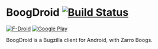 # BoogDroid [![Build Status](https://travis-ci.org/JohnMHarrisJr/BoogDroid.svg?branch=master)](https://travis-ci.org/JohnMHarrisJr/BoogDroid)

[![F-Droid](https://f-droid.org/wiki/images/0/06/F-Droid-button_get-it-on.png)](https://f-droid.org/repository/browse/?fdid=me.johnmh.boogdroid) [![Google Play](http://developer.android.com/images/brand/en_generic_rgb_wo_60.png)](https://play.google.com/store/apps/details?id=me.johnmh.boogdroid)

BoogDroid is a Bugzilla client for Android, with Zarro Boogs.
